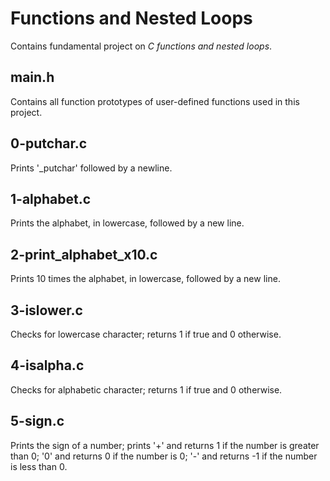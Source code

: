 # Functions and Nested Loops
Contains fundamental project on *C functions and nested loops*.

## main.h
Contains all function prototypes of user-defined functions used in this project.

## 0-putchar.c
Prints '_putchar' followed by a newline.

## 1-alphabet.c
Prints the alphabet, in lowercase, followed by a new line.

## 2-print_alphabet_x10.c
Prints 10 times the alphabet, in lowercase, followed by a new line.

## 3-islower.c
Checks for lowercase character; returns 1 if true and 0 otherwise.

## 4-isalpha.c
Checks for alphabetic character; returns 1 if true and 0 otherwise.

## 5-sign.c
Prints the sign of a number; prints '+' and returns 1 if the number is greater
than 0; '0' and returns 0 if the number is 0; '-' and returns -1 if the number
is less than 0.
